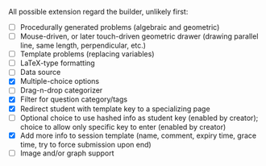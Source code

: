 All possible extension regard the builder, unlikely first:
- [ ] Procedurally generated problems (algebraic and geometric)
- [ ] Mouse-driven, or later touch-driven geometric drawer (drawing parallel line, same length, perpendicular, etc.)
- [ ] Template problems (replacing variables)
- [ ] LaTeX-type formatting
- [ ] Data source
- [x] Multiple-choice options
- [ ] Drag-n-drop categorizer
- [x] Filter for question category/tags
- [x] Redirect student with template key to a specializing page
- [ ] Optional choice to use hashed info as student key (enabled by creator); choice to allow only specific key to enter (enabled by creator)
- [x] Add more info to session template (name, comment, expiry time, grace time, try to force submission upon end)
- [ ] Image and/or graph support
